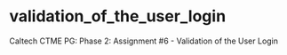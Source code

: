 # validation_of_the_user_login
Caltech CTME PG: Phase 2: Assignment #6 - Validation of the User Login
